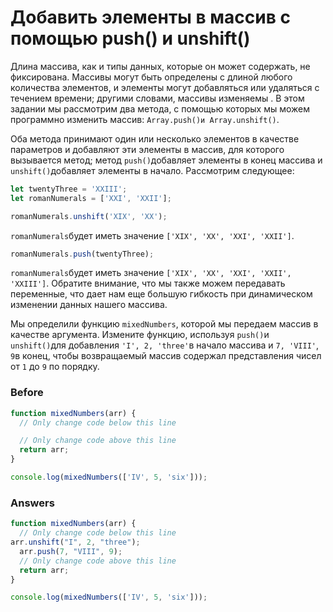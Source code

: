 # Добавить элементы в массив с помощью push() и unshift()
Длина массива, как и типы данных, которые он может содержать, не фиксирована. Массивы могут быть определены с длиной любого количества элементов, и элементы могут добавляться или удаляться с течением времени; другими словами, массивы изменяемы . В этом задании мы рассмотрим два метода, с помощью которых мы можем программно изменить массив: `Array.push()и Array.unshift()`.

Оба метода принимают один или несколько элементов в качестве параметров и добавляют эти элементы в массив, для которого вызывается метод; метод `push()`добавляет элементы в конец массива и `unshift()`добавляет элементы в начало. Рассмотрим следующее:
```javascript
let twentyThree = 'XXIII';
let romanNumerals = ['XXI', 'XXII'];

romanNumerals.unshift('XIX', 'XX');
```
`romanNumerals`будет иметь значение `['XIX', 'XX', 'XXI', 'XXII']`.
```javascript
romanNumerals.push(twentyThree);
```
`romanNumerals`будет иметь значение `['XIX', 'XX', 'XXI', 'XXII', 'XXIII']`. Обратите внимание, что мы также можем передавать переменные, что дает нам еще большую гибкость при динамическом изменении данных нашего массива.

Мы определили функцию `mixedNumbers`, которой мы передаем массив в качестве аргумента. Измените функцию, используя `push()`и `unshift()`для добавления `'I', 2, 'three'`в начало массива и `7, 'VIII'`, `9`в конец, чтобы возвращаемый массив содержал представления чисел от `1` до `9` по порядку.

### Before
```javascript
function mixedNumbers(arr) {
  // Only change code below this line

  // Only change code above this line
  return arr;
}

console.log(mixedNumbers(['IV', 5, 'six']));
```
### Answers
```javascript
function mixedNumbers(arr) {
  // Only change code below this line
arr.unshift("I", 2, "three");
  arr.push(7, "VIII", 9);
  // Only change code above this line
  return arr;
}

console.log(mixedNumbers(['IV', 5, 'six']));
```
